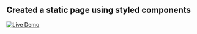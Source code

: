 ## Created a static page using styled components

[![Live Demo](https://img.shields.io/badge/demo-%20%F0%9F%9A%80%20Live-blue)](https://SaraDahman.github.io/styled-components-practice/)
